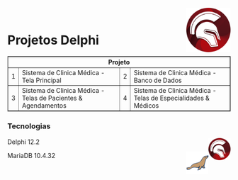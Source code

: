 <img src="img/delphi-logo-1024.png" width=100 align="right"/><br/>

# Projetos Delphi

<table border="1">
    <thead>
        <tr>
            <th colspan="4" style="text-align:center">Projeto</th>
        </tr>
    </thead>
    <tbody>
       <tr>
            <td>1</td>
            <td>Sistema de Clinica Médica - Tela Principal</td>
            <td>2</td>
            <td>Sistema de Clinica Médica - Banco de Dados</td>
        </tr>
        <tr>
           <td>3</td>
           <td>Sistema de Clinica Médica - Telas de Pacientes & Agendamentos</td>
           <td>4</td>
           <td>Sistema de Clinica Médica - Telas de Especialidades & Médicos</td>
        </tr>
    </tbody>
    </body>
</table>


<h3>Tecnologias</h3>

 
<p>Delphi 12.2 <img src="../img/delphi-logo-1024.png" width=50 align="right"/><br/></p>
<p>MariaDB 10.4.32 <img src="icons/mariadb-icon.svg" width=50 align="right"/><br/></p>
      
